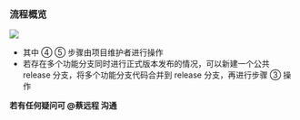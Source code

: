 ### 流程概览

<img src="@img/lib-process.png"/>

- 其中 ④ ⑤ 步骤由项目维护者进行操作
- 若存在多个功能分支同时进行正式版本发布的情况，可以新建一个公共 release 分支，将多个功能分支代码合并到 release 分支，再进行步骤 ③ 操作


**若有任何疑问可 @蔡远程 沟通**